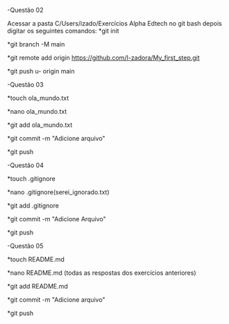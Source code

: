 -Questão 02

Acessar a pasta C/Users/izado/Exercícios Alpha Edtech no git bash depois digitar os seguintes comandos: 
*git init

*git branch -M main

*git remote add origin https://github.com/I-zadora/My_first_step.git 

*git push u- origin main

-Questão 03

*touch ola_mundo.txt

*nano ola_mundo.txt

*git add ola_mundo.txt

*git commit -m "Adicione arquivo"

*git push

-Questão 04

*touch .gitignore

*nano .gitignore(serei_ignorado.txt)

*git add .gitignore

*git commit -m "Adicione Arquivo"

*git push

-Questão 05

*touch README.md

*nano README.md (todas as respostas dos exercícios anteriores)

*git add README.md

*git commit -m "Adicione arquivo"

*git push
